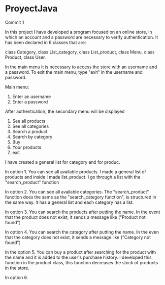 # ProyectJava
Commit 1


In this project I have developed a program focused on an online store, in which an account and a password are necessary to verify authentication.
It has been declared in 6 classes that are:

class Category, 
class List_category, 
class List_product, 
class Menu, 
class Product, 
class User.


In the main menu it is necessary to access the store with an username and a password.
To exit the main menu, type "exit" in the username and password.

Main menu:

1. Enter an username
2. Enter a password


After authentication, the secondary menu will be displayed

1. See all products
2. See all categories
3. Search a product
4. Search by category
5. Buy
6. Your products
0. exit

I have created a general list for category and for produc.


In option 1. You can see all available products. 
I made a general list of products and inside I made list_product. 
I go through a list with  the "search_product" function

In option 2. You can see all available categories.
The "search_product" function does the same as the "search_category function", is structured in the same way.
It has a general list and each category has a list.

In option 3. You can search the products after putting the name. 
In the event that the product does not exist, it sends a message like ("Product not found")

In option 4. You can search the category after putting the name.
In the even that the category does not exist, it sends a message like ("Category not found")

In the option 5. You can buy a product after searching for the product with the name and it is added to the user's purchase history. I developed this function in the product class, this function decreases the stock of products in the store.

In option 6. 

